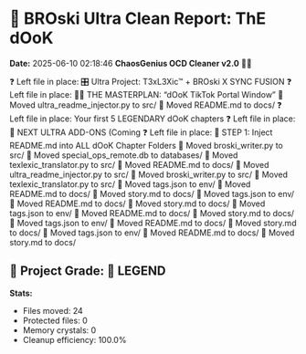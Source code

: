 # 🧹 BROski Ultra Clean Report: ThE dOoK
**Date:** 2025-06-10 02:18:46
**ChaosGenius OCD Cleaner v2.0** 🧠💜

❓ Left file in place: 🎛️ Ultra Project: T3xL3Xic™ + BROski X SYNC FUSION
❓ Left file in place: 🧠💡 THE MASTERPLAN: “dOoK TikTok Portal Window”
📁 Moved ultra_readme_injector.py to src/
📁 Moved README.md to docs/
❓ Left file in place: Your first 5 LEGENDARY dOoK chapters
❓ Left file in place: 💎 NEXT ULTRA ADD-ONS (Coming
❓ Left file in place: 🔧 STEP 1: Inject README.md into ALL dOoK Chapter Folders
📁 Moved broski_writer.py to src/
📁 Moved special_ops_remote.db to databases/
📁 Moved texlexic_translator.py to src/
📁 Moved README.md to docs/
📁 Moved ultra_readme_injector.py to src/
📁 Moved broski_writer.py to src/
📁 Moved texlexic_translator.py to src/
📁 Moved tags.json to env/
📁 Moved README.md to docs/
📁 Moved story.md to docs/
📁 Moved tags.json to env/
📁 Moved README.md to docs/
📁 Moved story.md to docs/
📁 Moved tags.json to env/
📁 Moved README.md to docs/
📁 Moved story.md to docs/
📁 Moved tags.json to env/
📁 Moved README.md to docs/
📁 Moved story.md to docs/
📁 Moved tags.json to env/
📁 Moved README.md to docs/
📁 Moved story.md to docs/

## 🧠 Project Grade: 💯 LEGEND
**Stats:**
- Files moved: 24
- Protected files: 0
- Memory crystals: 0
- Cleanup efficiency: 100.0%